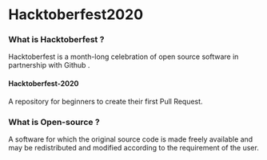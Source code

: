 # Hacktoberfest2020

### What is Hacktoberfest ?

Hacktoberfest is a month-long celebration of open source software in partnership with Github .

#### Hacktoberfest-2020

A repository for beginners to create their first Pull Request.

### What is Open-source ?

A software for which the original source code is made freely available and may be redistributed and modified according to the requirement of the user.
